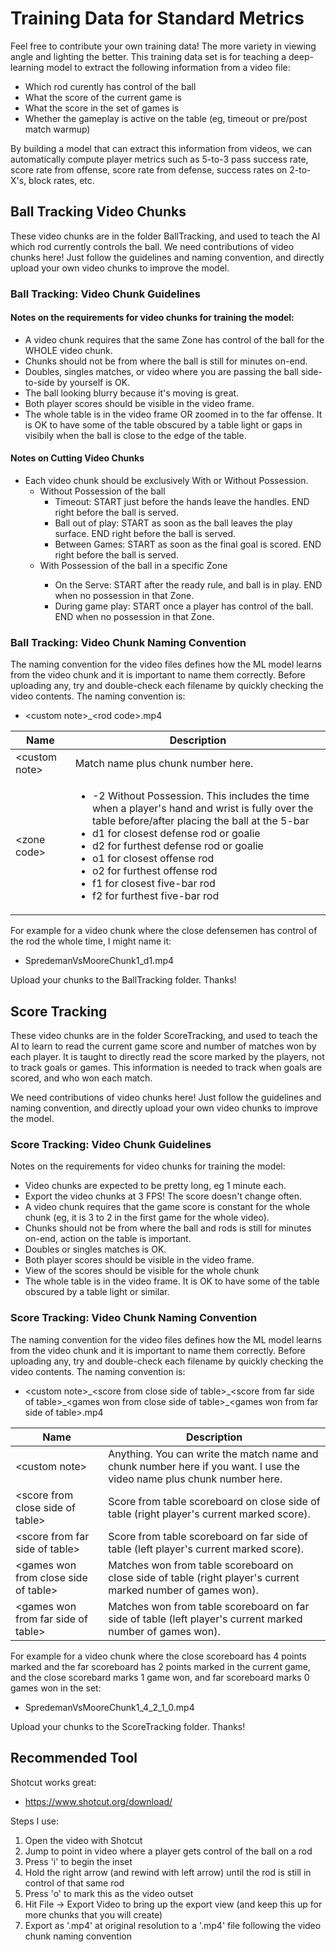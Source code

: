 # Training Data for Standard Metrics
Feel free to contribute your own training data! The more variety in viewing angle and lighting the better. This training data set is for teaching a deep-learning model to extract the following information from a video file:
* Which rod curently has control of the ball
* What the score of the current game is
* What the score in the set of games is
* Whether the gameplay is active on the table (eg, timeout or pre/post match warmup)

By building a model that can extract this information from videos, we can automatically compute player metrics such as 5-to-3 pass success rate, score rate from offense, score rate from defense, success rates on 2-to-X's, block rates, etc.

## Ball Tracking Video Chunks

These video chunks are in the folder BallTracking, and used to teach the AI which rod currently controls the ball. We need contributions of video chunks here! Just follow the guidelines and naming convention, and directly upload your own video chunks to improve the model.

### Ball Tracking: Video Chunk Guidelines

#### Notes on the requirements for video chunks for training the model:

* A video chunk requires that the same Zone has control of the ball for the WHOLE video chunk.
* Chunks should not be from where the ball is still for minutes on-end.
* Doubles, singles matches, or video where you are passing the ball side-to-side by yourself is OK.
* The ball looking blurry because it's moving is great.
* Both player scores should be visible in the video frame.
* The whole table is in the video frame OR zoomed in to the far offense. It is OK to have some of the table obscured by a table light or gaps in visibily when the ball is close to the edge of the table.

#### Notes on Cutting Video Chunks

* Each video chunk should be exclusively With or Without Possession.
  <ul><li>Without Possession of the ball
  <ul><li>Timeout: START just before the hands leave the handles. END right before the ball is served.</li><li>Ball out of play: START as soon as the ball leaves the play surface. END right before the ball is served.</li><li>Between Games: START as soon as the final goal is scored. END right before the ball is served.</li></ul>
  </li><li>With Possession of the ball in a specific Zone</li>
  <ul><li>On the Serve: START after the ready rule, and ball is in play. END when no possession in that Zone.</li>
  <li>During game play: START once a player has control of the ball. END when no possession in that Zone.</li></ul></ul>
     
### Ball Tracking: Video Chunk Naming Convention

The naming convention for the video files defines how the ML model learns from the video chunk and it is important to name them correctly. Before uploading any, try and double-check each filename by quickly checking the video contents. The naming convention is:
* &lt;custom note&gt;\_&lt;rod code&gt;.mp4

Name | Description
----|-----
&lt;custom note&gt; | Match name plus chunk number here.
&lt;zone code&gt; | <ul><li>-2 Without Possession. This includes the time when a player's hand and wrist is fully over the table before/after placing the ball at the 5-bar</li><li>d1 for closest defense rod or goalie</li><li>d2 for furthest defense rod or goalie</li><li>o1 for closest offense rod</li><li>o2 for furthest offense rod</li><li>f1 for closest five-bar rod</li><li>f2 for furthest five-bar rod</li></ul>

For example for a video chunk where the close defensemen has control of the rod the whole time, I might name it:
* SpredemanVsMooreChunk1_d1.mp4

Upload your chunks to the BallTracking folder. Thanks!



## Score Tracking

These video chunks are in the folder ScoreTracking, and used to teach the AI to learn to read the current game score and number of matches won by each player. It is taught to directly read the score marked by the players, not to track goals or games. This information is needed to track when goals are scored, and who won each match.

We need contributions of video chunks here! Just follow the guidelines and naming convention, and directly upload your own video chunks to improve the model.


### Score Tracking: Video Chunk Guidelines

Notes on the requirements for video chunks for training the model:
* Video chunks are expected to be pretty long, eg 1 minute each.
* Export the video chunks at 3 FPS! The score doesn't change often.
* A video chunk requires that the game score is constant for the whole chunk (eg, it is 3 to 2 in the first game for the whole video).
* Chunks should not be from where the ball and rods is still for minutes on-end, action on the table is important.
* Doubles or singles matches is OK.
* Both player scores should be visible in the video frame.
* View of the scores should be visible for the whole chunk
* The whole table is in the video frame. It is OK to have some of the table obscured by a table light or similar.


### Score Tracking: Video Chunk Naming Convention

The naming convention for the video files defines how the ML model learns from the video chunk and it is important to name them correctly. Before uploading any, try and double-check each filename by quickly checking the video contents. The naming convention is:
* &lt;custom note&gt;\_&lt;score from close side of table&gt;\_&lt;score from far side of table&gt;\_&lt;games won from close side of table&gt;\_&lt;games won from far side of table&gt;.mp4

Name | Description
----|-----
&lt;custom note&gt; | Anything. You can write the match name and chunk number here if you want. I use the video name plus chunk number here.
&lt;score from close side of table&gt; | Score from table scoreboard on close side of table (right player's current marked score).
&lt;score from far side of table&gt; | Score from table scoreboard on far side of table (left player's current marked score).
&lt;games won from close side of table&gt; | Matches won from table scoreboard on close side of table (right player's current marked number of games won).
&lt;games won from far side of table&gt; | Matches won from table scoreboard on far side of table (left player's current marked number of games won).


For example for a video chunk where the close scoreboard has 4 points marked and the far scoreboard has 2 points marked in the current game, and the close scorebard marks 1 game won, and far scoreboard marks 0 games won in the set:
* SpredemanVsMooreChunk1_4_2_1_0.mp4

Upload your chunks to the ScoreTracking folder. Thanks!

## Recommended Tool
Shotcut works great:
* https://www.shotcut.org/download/

Steps I use:
1. Open the video with Shotcut
2. Jump to point in video where a player gets control of the ball on a rod
3. Press 'i' to begin the inset
4. Hold the right arrow (and rewind with left arrow) until the rod is still in control of that same rod
5. Press 'o' to mark this as the video outset
6. Hit File -> Export Video to bring up the export view (and keep this up for more chunks that you will create)
7. Export as '.mp4' at original resolution to a '.mp4' file following the video chunk naming convention


